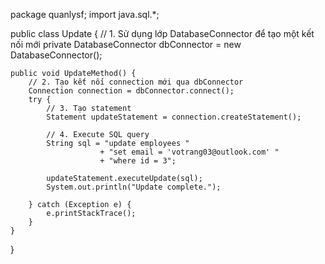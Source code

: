 package quanlysf;
import java.sql.*;

public class Update {
    // 1. Sử dụng lớp DatabaseConnector để tạo một kết nối mới
    private DatabaseConnector dbConnector = new DatabaseConnector();
    
    public void UpdateMethod() {
        // 2. Tạo kết nối connection mới qua dbConnector
        Connection connection = dbConnector.connect();
        try {
            // 3. Tạo statement
            Statement updateStatement = connection.createStatement();

            // 4. Execute SQL query
            String sql = "update employees "
                        + "set email = 'votrang03@outlook.com' "
                        + "where id = 3";

            updateStatement.executeUpdate(sql);
            System.out.println("Update complete.");

        } catch (Exception e) {
            e.printStackTrace();
        } 
    }
}
